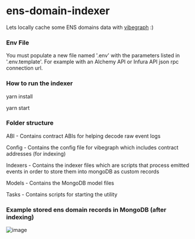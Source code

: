 # ens-domain-indexer
Lets locally cache some ENS domains data with [vibegraph](https://github.com/ethereumdegen/vibegraph) :) 


### Env File 

You must populate a new file named '.env' with the parameters listed in '.env.template'.  For example with an Alchemy API or Infura API json rpc connection url. 



### How to run the indexer 

  yarn install
  
  yarn start 
  
  
  
### Folder structure 

ABI - Contains contract ABIs for helping decode raw event logs 

Config - Contains the config file for vibegraph which includes contract addresses (for indexing) 

Indexers - Contains the indexer files which are scripts that process emitted events in order to store them into mongoDB as custom records 

Models - Contains the MongoDB model files 

Tasks - Contains scripts for starting the utility 


### Example stored ens domain records in MongoDB (after indexing) 

![image](https://user-images.githubusercontent.com/6249263/223533303-6b396dbe-32a2-4a02-a577-748fba319a00.png)

